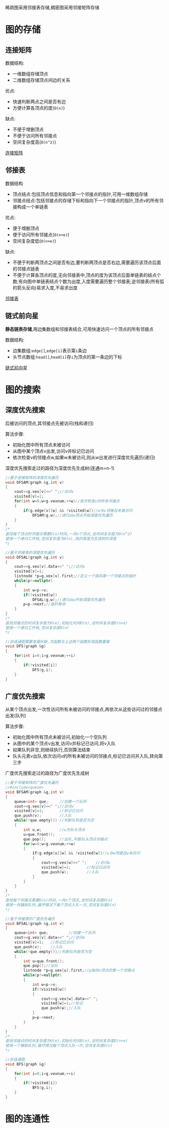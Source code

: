 稀疏图采用邻接表存储,稠密图采用邻接矩阵存储

# 图的存储

## 连接矩阵

数据结构:

* 一维数组存储顶点
* 二维数组存储顶点间边的关系

优点:

* 快速判断两点之间是否有边
* 方便计算各顶点的度(`O(n)`)

缺点:

* 不便于增删顶点
* 不便于访问所有邻接点
* 空间复杂度高(`O(n^2)`)

[连接矩阵](code/graph01.cpp)

## 邻接表

数据结构

* 顶点结点:包括顶点信息和指向第一个邻接点的指针,可用一维数组存储
* 邻接点结点:包括邻接点的存储下标和指向下一个邻接点的指针,顶点v的所有邻接构成一个单链表

优点:

* 便于增删顶点
* 便于访问所有邻接点(`O(n+e)`)
* 空间复杂度低(`O(n+e)`)

缺点:

* 不便于判断两顶点之间是否有边,要判断两顶点是否右边,需要遍历该顶点后面的邻接点链表
* 不便于计算各顶点的度,无向邻接表中,顶点的度为该顶点后面单链表的结点个数;有向图中单链表结点个数为出度,入度需要遍历整个邻接表;逆邻接表(所有弧的箭头反向)易求入度,不易求出度

[邻接表](code/graph02.cpp)

## 链式前向星

**静态链表存储**,用边集数组和邻接表结合,可用快速访问一个顶点的所有邻接点

数据结构:

* 边集数组:`edge[]`,`edge[i]`表示第`i`条边
* 头节点数组:`head[]`,`head[i]`存`i`为顶点的第一条边的下标

[链式前向星](code/graph03.cpp)

# 图的搜索

## 深度优先搜索

后被访问的顶点,其邻接点先被访问(栈和递归)

算法步骤:

* 初始化图中所有顶点未被访问
* 从图中某个顶点v出发,访问v并标记已访问
* 依次检查v的邻接点w,如果w未被访问,则从w出发进行深度优先遍历(递归)

深度优先搜索走过的路径为深度优先生成树(连通m=n-1)

```cpp
//基于连接矩阵的深度优先遍历
void DFSAM(graph &g,int v)
{
    cout<<g.vex[v]<<" ";//访问v
    visited[v]=1;
    for(int w=0;w<g.vexnum;++w)//依次检查v的所有邻接点
    {
        if(g.edge[v][w] && !visited[w])//w与v邻接且未被访问
            DFSAM(g,w);//递归从w顶点开始深度优先遍历
    }
}
/*
查找每个顶点的邻接点需要O(n)时间,一共n个顶点,总时间复杂度为O(n^2)
使用一个递归工作栈,空间复杂度为O(n),栈的高度为生成树的深度
*/
```

```cpp
//基于邻接表的深度优先遍历
void DFSAL(graph &g,int v)
{
    cout<<g.vex[v].data<<" ";//访问v
    visited[v]=1;
    listnode *p=g.vex[v].first;//定义一个指向第一个邻接点的指针
    while(p!=nullptr)
    {
        int w=p->v;
        if(!visited[w])
            DFSAL(g,w);//递归从w开始深度优先遍历
        p=p->next;//指针移动
    }
}
/*
查找邻接点的时间复杂度为O(e),初始化时间O(n),总时间复杂度O(n+e)
使用一个递归工作栈,空间复杂度O(n)
*/
```

```cpp
//非连通图需要查漏补缺,次函数与上述两个函数形成函数重载
void DFS(graph &g)
{
    for(int i=0;i<g.vexnum;++i)
    {
        if(!visited[i])
            DFS(g,i);
    }
}
```



## 广度优先搜索

从某个顶点出发,一次性访问所有未被访问的邻接点,再依次从这些访问过的邻接点出发(队列)

算法步骤:

* 初始化图中所有顶点未被访问,初始化一个空队列
* 从图中的某个顶点v出发,访问v并标记已访问,将v入队
* 如果队列非空,则继续执行,否则算法结束
* 队头元素v出队,依次访问v的所有未被访问的邻接点,标记已访问并入队,转向第三步

广度优先搜索走过的路径为广度优先生成树

```cpp
//基于邻接矩阵的广度优先遍历
//#include<queue>
void BFSAM(graph &g,int v)
{
    queue<int> que;		//创建一个队列
    cout<<g.vex[v]<<" ";//访问v
    visited[v]=1;		//标记已访问
    que.push(v);		//入队
    while(!que.empty())	//判断队列是否为空
    {
        int u,w;		//u为队头顶点
        u=que.front();
        que.pop();		//出队,判断队头顶点邻接点
        for(w=0;w<g.vexnum;++w)
        {
            if(g.edge[u][w] && !visited[w])//u与w邻接且w未访问
            {
                cout<<g.vex[w]<<" ";	//访问w
                visited[w]=1;		//标记已访问
                que.push(w);		//入队
            }
        }
    }
}
/*
查找每个邻接点需要O(n)时间,一共n个顶点,总时间复杂度O(n)
使用一共辅助队列,最坏情况下每个顶点入队一次,空间复杂度O(n)
*/
```

```cpp
//基于邻接表的广度优先遍历
void BFSAL(graph &g,int v)
{
    queue<int> que;			//创建一个队列
    cout<<g.vex[v].data<<" ";//访问v
    visited[v]=1;	//标记已访问
    que.push(v);	//入队
    while(!que.empty())//判断队列是否为空
    {
        int u=que.front();
        que.pop();//出队
        listnode *p=g.vex[u].first;//p指向u顶点的第一个邻接点
        while(p!=nullptr)
        {
            int w=p->v;
            if(!visited[w])
            {
                cout<<g.vex[w].data<<" ";
                visited[w]=1;//标记
                que.push(w);//入队
            }
            p=p->next;
        }
    }
}
/*
查找邻接点的时间复杂度为O(e),初始化时间O(n),总时间复杂度O(n+e)
使用一个辅助队列,最坏情况每个顶点入队一次,空间复杂度O(n)
*/
```

```cpp
//非连通图
void BFS(graph &g)
{
    for(int i=0;i<g.vexnum;++i)
    {
        if(!visited[i])
            BFS(g,i);
    }
}
```



# 图的连通性